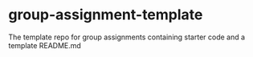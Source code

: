 # group-assignment-template
The template repo for group assignments containing starter code and a template README.md
